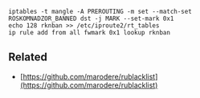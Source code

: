 ```
iptables -t mangle -A PREROUTING -m set --match-set ROSKOMNADZOR_BANNED dst -j MARK --set-mark 0x1
echo 128 rknban >> /etc/iproute2/rt_tables
ip rule add from all fwmark 0x1 lookup rknban
```

Related
-------
* [https://github.com/marodere/rublacklist](https://github.com/marodere/rublacklist)
